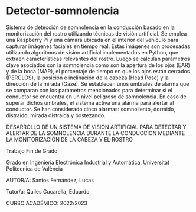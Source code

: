 # Detector-somnolencia

Sistema de detección de somnolencia en la conducción basado en la monitorización del rostro utilizando técnicas de visión artificial. Se emplea una Raspberry Pi y una cámara ubicada en el interior del vehículo para capturar imágenes faciales en tiempo real. Estas imágenes son procesadas utilizando algoritmos de visión artificial implementados en Python, que extraen características relevantes del rostro. Luego se calculan parámetros clave asociados con la somnolencia como son la apertura de los ojos (EAR) y de la boca (MAR), el porcentaje de tiempo en que los ojos están cerrados (PERCLOS), la posición e inclinación de la cabeza (Head Pose) y la dirección de la mirada (Gaze). Se establecen unos umbrales de alarma que se comparan con los parámetros mencionados para determinar si el conductor se encuentra en un nivel peligroso de somnolencia. En caso de superar dichos umbrales, el sistema activa una alarma para alertar al conductor. Se han considerado cinco alarmas: somnoliento, dormido, distraído, mirada distraída y bostezando.



DESARROLLO DE UN SISTEMA DE VISIÓN ARTIFICIAL PARA DETECTAR Y ALERTAR DE LA SOMNOLENCIA DURANTE LA CONDUCCIÓN MEDIANTE LA MONITORIZACIÓN DE LA CABEZA Y EL ROSTRO

Trabajo Fin de Grado

Grado en Ingeniería Electrónica Industrial y Automática, Universitat Politècnica de València

AUTOR/A: Santos Fernández, Lucas

Tutor/a: Quiles Cucarella, Eduardo

CURSO ACADÉMICO: 2022/2023
